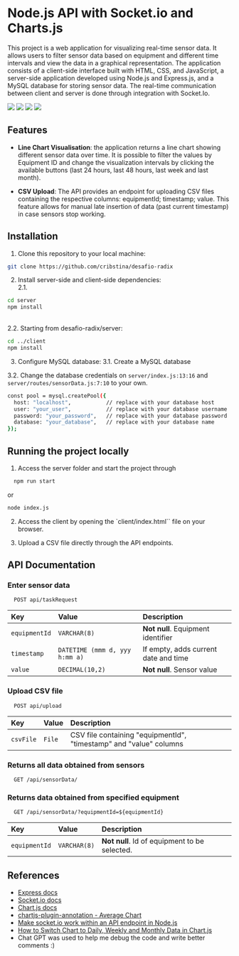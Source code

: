 # Node.js API with Socket.io and Charts.js

This project is a web application for visualizing real-time sensor data. It allows users to filter sensor data based on equipment and different time intervals and view the data in a graphical representation. The application consists of a client-side interface built with HTML, CSS, and JavaScript, a server-side application developed using Node.js and Express.js, and a MySQL database for storing sensor data. The real-time communication between client and server is done through integration with Socket.Io.

![](https://img.shields.io/badge/HTML5-E34F26?style=for-the-badge&logo=html5&logoColor=white)
![](https://img.shields.io/badge/JavaScript-F7DF1E?style=for-the-badge&logo=javascript&logoColor=black)
![](https://img.shields.io/badge/Node.js-43853D?style=for-the-badge&logo=node.js&logoColor=white)
![](https://img.shields.io/badge/MySQL-00000F?style=for-the-badge&logo=mysql&logoColor=white)

## Features

- **Line Chart Visualisation**: the application returns a line chart showing different sensor data over time. It is possible to filter the values by Equipment ID and change the visualization intervals by clicking the available buttons (last 24 hours, last 48 hours, last week and last month).

- **CSV Upload**: The API provides an endpoint for uploading CSV files containing the respective columns: equipmentId; timestamp; value. This feature allows for manual late insertion of data (past current timestamp) in case sensors stop working.

## Installation

1. Clone this repository to your local machine:

```bash
git clone https://github.com/cribstina/desafio-radix
```

2. Install server-side and client-side dependencies:
   \
   2.1.

```bash
cd server
npm install
```

\
2.2. Starting from desafio-radix/server:

```bash
cd ../client
npm install
```

3. Configure MySQL database:
   3.1. Create a MySQL database

3.2. Change the database credentials on `server/index.js:13:16` and `server/routes/sensorData.js:7:10` to your own.

```bash
const pool = mysql.createPool({
  host: "localhost",           // replace with your database host
  user: "your_user",           // replace with your database username
  password: "your_password",   // replace with your database password
  database: "your_database",   // replace with your database name
});
```

## Running the project locally

1. Access the server folder and start the project through

```bash
  npm run start
```

or

```bash
node index.js
```

2. Access the client by opening the `client/index.html`` file on your browser.

3. Upload a CSV file directly through the API endpoints.

## API Documentation

### Enter sensor data

```http
  POST api/taskRequest
```

| Key           | Value                          | Description                          |
| :------------ | :----------------------------- | :----------------------------------- |
| `equipmentId` | `VARCHAR(8)`                   | **Not null**. Equipment identifier   |
| `timestamp`   | `DATETIME (mmm d, yyy h:mm a)` | If empty, adds current date and time |
| `value`       | `DECIMAL(10,2)`                | **Not null**. Sensor value           |

### Upload CSV file

```http
  POST api/upload
```

| Key       | Value  | Description                                                        |
| :-------- | :----- | :----------------------------------------------------------------- |
| `csvFile` | `File` | CSV file containing "equipmentId", "timestamp" and "value" columns |

### Returns all data obtained from sensors

```http
  GET /api/sensorData/
```

### Returns data obtained from specified equipment

```http
  GET /api/sensorData/?equipmentId=${equipmentId}
```

| Key           | Value        | Description                                   |
| :------------ | :----------- | :-------------------------------------------- |
| `equipmentId` | `VARCHAR(8)` | **Not null**. Id of equipment to be selected. |

## References

- [Express docs](https://expressjs.com/pt-br/4x/api.html)
- [Socket.io docs](https://socket.io/docs/v4/server-api/)
- [Chart.js docs](https://www.chartjs.org/)
- [chartjs-plugin-annotation - Average Chart](https://www.chartjs.org/chartjs-plugin-annotation/1.2.0/samples/line/average.html)
- [Make socket.io work within an API endpoint in Node.js](https://stackoverflow.com/questions/56219098/make-socket-io-work-within-an-api-endpoint-in-node-js)
- [How to Switch Chart to Daily, Weekly and Monthly Data in Chart.js](https://www.youtube.com/watch?v=EVHi41f7psQ)
- Chat GPT was used to help me debug the code and write better comments :)
